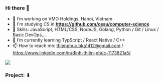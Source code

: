 ### Hi there 👋
- 🔭 I’m working on VMO Holdings, Hanoi, Vietnam
- 📘 I'm studying CS in **https://github.com/ossu/computer-science**
- 🔧 Skills: JavaScript, HTML/CSS, NodeJS, Golang, Python / Git / Linux / Basic DevOps,...
- 🌱 I’m currently learning TypScript / React Native / C++
- 📫 How to reach me: thienphuc.bka1412@gmail.com / https://www.linkedin.com/in/đinh-thiên-phúc-1173821a5/

<img src="https://github-readme-stats.vercel.app/api?username=DinhThienPhuc&theme=vue-dark&show_icons=true&count_private=true">

### Project: ⬇ 
